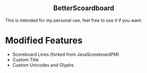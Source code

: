 <h2 align="center">BetterScoardboard</h2>

This is intended for my personal use, feel free to use it if you want.

# Modified Features
- Scoreboard Lines (forked from JavaScoreboardPM)
- Custom Title
- Custom Unicodes and Glyphs
